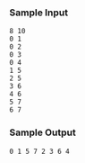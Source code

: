 ### Sample Input
```
8 10
0 1
0 2
0 3
0 4
1 5
2 5
3 6
4 6
5 7
6 7
```
### Sample Output
```
0 1 5 7 2 3 6 4 
```
